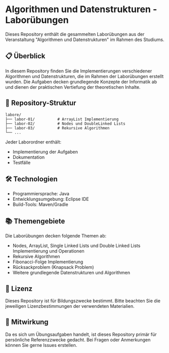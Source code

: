 # Algorithmen und Datenstrukturen - Laborübungen

Dieses Repository enthält die gesammelten Laborübungen aus der Veranstaltung "Algorithmen und Datenstrukturen" im Rahmen des Studiums.

## 📋 Überblick

In diesem Repository finden Sie die Implementierungen verschiedener Algorithmen und Datenstrukturen, die im Rahmen der Laborübungen erstellt wurden. Die Aufgaben decken grundlegende Konzepte der Informatik ab und dienen der praktischen Vertiefung der theoretischen Inhalte.

## 📁 Repository-Struktur

```
labore/
├── labor-01/          # ArrayList Implementierung
├── labor-02/          # Nodes und DoubleLinked Lists
├── labor-03/          # Rekursive Algorithmen
└── ...
```

Jeder Laborordner enthält:
- Implementierung der Aufgaben
- Dokumentation
- Testfälle

## 🛠️ Technologien

- Programmiersprache: Java
- Entwicklungsumgebung: Eclipse IDE
- Build-Tools: Maven/Gradle

## 📚 Themengebiete

Die Laborübungen decken folgende Themen ab:
- Nodes, ArrayList, Single Linked Lists und Double Linked Lists Implementierung und Operationen
- Rekursive Algorithmen
- Fibonacci-Folge Implementierung
- Rücksackproblem (Knapsack Problem)
- Weitere grundlegende Datenstrukturen und Algorithmen

## 📝 Lizenz

Dieses Repository ist für Bildungszwecke bestimmt. Bitte beachten Sie die jeweiligen Lizenzbestimmungen der verwendeten Materialien.

## 🤝 Mitwirkung

Da es sich um Übungsaufgaben handelt, ist dieses Repository primär für persönliche Referenzzwecke gedacht. Bei Fragen oder Anmerkungen können Sie gerne Issues erstellen.
